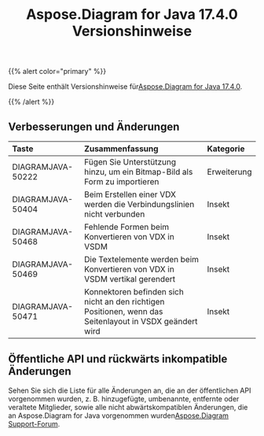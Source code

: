 ﻿---
title: Aspose.Diagram for Java 17.4.0 Versionshinweise
type: docs
weight: 90
url: /de/java/aspose-diagram-for-java-17-4-0-release-notes/
---
{{% alert color="primary" %}} 

 Diese Seite enthält Versionshinweise für[Aspose.Diagram for Java 17.4.0](https://docs.aspose.com/diagram/java/aspose-diagram-for-java-17-4-0-release-notes/).

{{% /alert %}} 
## **Verbesserungen und Änderungen**

|**Taste**|**Zusammenfassung**|**Kategorie**|
|:- |:- |:- |
|DIAGRAMJAVA-50222|Fügen Sie Unterstützung hinzu, um ein Bitmap-Bild als Form zu importieren|Erweiterung|
|DIAGRAMJAVA-50404 |Beim Erstellen einer VDX werden die Verbindungslinien nicht verbunden|Insekt|
|DIAGRAMJAVA-50468|Fehlende Formen beim Konvertieren von VDX in VSDM|Insekt|
|DIAGRAMJAVA-50469|Die Textelemente werden beim Konvertieren von VDX in VSDM vertikal gerendert|Insekt|
|DIAGRAMJAVA-50471|Konnektoren befinden sich nicht an den richtigen Positionen, wenn das Seitenlayout in VSDX geändert wird|Insekt|
## **Öffentliche API und rückwärts inkompatible Änderungen**
Sehen Sie sich die Liste für alle Änderungen an, die an der öffentlichen API vorgenommen wurden, z. B. hinzugefügte, umbenannte, entfernte oder veraltete Mitglieder, sowie alle nicht abwärtskompatiblen Änderungen, die an Aspose.Diagram for Java vorgenommen wurden[Aspose.Diagram Support-Forum](https://forum.aspose.com/c/diagram/17).
